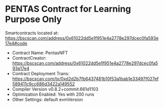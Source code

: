 # PENTAS Contract for Learning Purpose Only

Smartcontracts located at: https://bscscan.com/address/0x61022dd5e1f951e4a2778e297dcec0fa593e17e4#code

- Contract Name: PentasNFT
- ContractCreator: https://bscscan.com/address/0x61022dd5e1f951e4a2778e297dcec0fa593e17e4
- Contract Deployment Trans: https://bscscan.com/tx/0xd2d2b7fb6437481b10f53a1bab1e33497f027ef589411c9cc686d3422a149552
- Compiler Version v0.8.2+commit.661d1103
- Optimization Enabled: Yes with 200 runs
- Other Settings: default evmVersion
